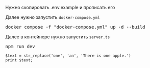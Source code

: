 Нужно скопировать .env.example и прописать его

Далее нужно запустить `docker-compose.yml`

<pre>
docker compose -f "docker-compose.yml" up -d --build 
</pre>

Далее в контейнере нужно запустить `server.ts`

<pre>
npm run dev
</pre>

```
$text = str_replace('one', 'an', 'There is one apple.')
print $text;
```
